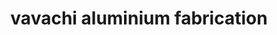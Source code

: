 ---
title: "vavachi aluminium fabrication"
url: /ranni/vavachi-aluminium-fabrication/
shop: furniture
---